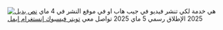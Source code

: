 [![نص بديل](https://fxs1400.github.io/vidland/بMomo.png)](https://fxs1400.github.io/vidland)
هي خدمة لكي تنشر فيديو في جيب هاب او في موقع 
النشر في 4 ماي 2025 
الإطلاق رسمي 5 ماي 2025
تواصل معي [تويتر ](https://x.com/Fx_Entertment14)[فيسبوك ](https://m.facebook.com/profile.php?id=61566647427641)[إنستغرام ](https://www.instagram.com/nettoyagefx/)[إيمل ](mailto:superanimfx@gmail.com)

